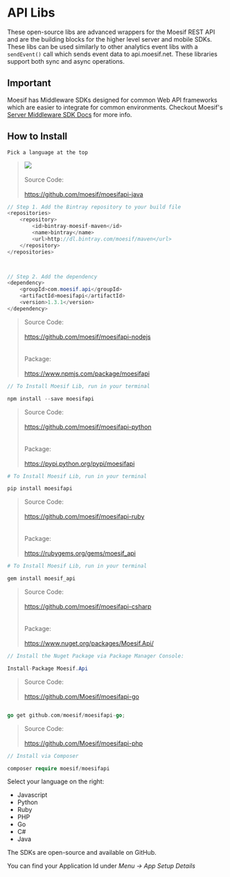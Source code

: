 # API Libs

These open-source libs are advanced wrappers for the Moesif REST API and are the building blocks for the higher level server and mobile SDKs.  These libs can be used similarly to other analytics event libs with a `sendEvent()` call which sends event data to api.moesif.net. These libraries support both sync and async operations.

## Important
<aside class="warning">
Moesif has Middleware SDKs designed for common Web API frameworks which are easier to integrate for common environments.
Checkout Moesif's <a href="https://www.moesif.com/docs/server-integration/">Server Middleware SDK Docs</a> for more info.
</aside>


## How to Install

```jsom
Pick a language at the top
```

<blockquote class="lang-specific java">
<a href="https://bintray.com/moesif/maven/moesifapi/_latestVersion">
  <img src="https://api.bintray.com/packages/moesif/maven/moesifapi/images/download.svg">
</a>
<br><br>
Source Code:<br><br>
<a href="https://github.com/moesif/moesifapi-java">https://github.com/moesif/moesifapi-java</a>
</blockquote>

```java
// Step 1. Add the Bintray repository to your build file
<repositories>
	<repository>
		<id>bintray-moesif-maven</id>
		<name>bintray</name>
		<url>http://dl.bintray.com/moesif/maven</url>
	</repository>
</repositories>



// Step 2. Add the dependency
<dependency>
	<groupId>com.moesif.api</groupId>
	<artifactId>moesifapi</artifactId>
	<version>1.3.1</version>
</dependency>

```
<blockquote class="lang-specific javascript">
Source Code:<br><br>
<a href="https://github.com/moesif/moesifapi-nodejs">https://github.com/moesif/moesifapi-nodejs</a><br><br><br>
Package:<br><br>
<a href="https://www.npmjs.com/package/moesifapi">https://www.npmjs.com/package/moesifapi</a>
</blockquote>

```javascript
// To Install Moesif Lib, run in your terminal

npm install --save moesifapi
```

<blockquote class="lang-specific python">
Source Code:<br><br>
<a href="https://github.com/moesif/moesifapi-python">https://github.com/moesif/moesifapi-python</a><br><br><br>
Package:<br><br>
<a href="https://pypi.python.org/pypi/moesifapi">https://pypi.python.org/pypi/moesifapi</a>
</blockquote>

```python
# To Install Moesif Lib, run in your terminal

pip install moesifapi
```

<blockquote class="lang-specific ruby">
Source Code:<br><br>
<a href="https://github.com/moesif/moesifapi-ruby">https://github.com/moesif/moesifapi-ruby</a></a><br><br><br>
Package:<br><br>
<a href="https://rubygems.org/gems/moesif_api">https://rubygems.org/gems/moesif_api</a>
</blockquote>

```ruby
# To Install Moesif Lib, run in your terminal

gem install moesif_api
```

<blockquote class="lang-specific csharp">
Source Code:<br><br>
<a href="https://github.com/moesif/moesifapi-csharp">https://github.com/moesif/moesifapi-csharp</a></a><br><br><br>
Package:<br><br>
<a href="https://www.nuget.org/packages/Moesif.Api/">https://www.nuget.org/packages/Moesif.Api/</a>
</blockquote>

```csharp
// Install the Nuget Package via Package Manager Console:

Install-Package Moesif.Api
```

<blockquote class="lang-specific go">
Source Code:<br><br>
<a href="https://github.com/Moesif/moesifapi-go">https://github.com/Moesif/moesifapi-go</a>
</blockquote>

```go

go get github.com/moesif/moesifapi-go;
```

<blockquote class="lang-specific php">
Source Code:<br><br>
<a href="https://github.com/Moesif/moesifapi-php">https://github.com/Moesif/moesifapi-php</a>
</blockquote>

```php
// Install via Composer

composer require moesif/moesifapi
```

Select your language on the right:

* Javascript
* Python
* Ruby
* PHP
* Go
* C#
* Java

The SDKs are open-source and available on GitHub.

<aside class="notice">
You can find your Application Id under <i>Menu -> App Setup Details</i>
</aside>
